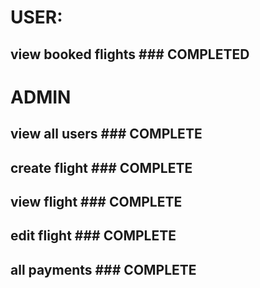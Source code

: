 # USER:
## view booked flights ### COMPLETED

# ADMIN
## view all users ### COMPLETE
## create flight ### COMPLETE
## view flight ### COMPLETE
## edit flight ### COMPLETE
## all payments ### COMPLETE
